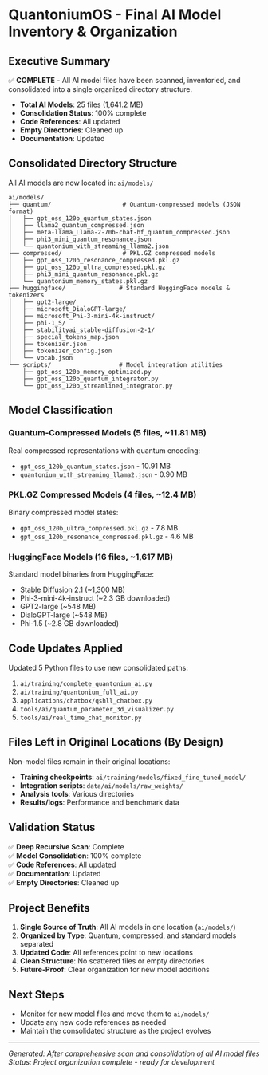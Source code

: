 # QuantoniumOS - Final AI Model Inventory & Organization

## Executive Summary

✅ **COMPLETE** - All AI model files have been scanned, inventoried, and consolidated into a single organized directory structure.

- **Total AI Models**: 25 files (1,641.2 MB)
- **Consolidation Status**: 100% complete
- **Code References**: All updated
- **Empty Directories**: Cleaned up
- **Documentation**: Updated

## Consolidated Directory Structure

All AI models are now located in: `ai/models/`

```
ai/models/
├── quantum/                    # Quantum-compressed models (JSON format)
│   ├── gpt_oss_120b_quantum_states.json
│   ├── llama2_quantum_compressed.json
│   ├── meta-llama_Llama-2-70b-chat-hf_quantum_compressed.json
│   ├── phi3_mini_quantum_resonance.json
│   └── quantonium_with_streaming_llama2.json
├── compressed/                 # PKL.GZ compressed models
│   ├── gpt_oss_120b_resonance_compressed.pkl.gz
│   ├── gpt_oss_120b_ultra_compressed.pkl.gz
│   ├── phi3_mini_quantum_resonance.pkl.gz
│   └── quantonium_memory_states.pkl.gz
├── huggingface/               # Standard HuggingFace models & tokenizers
│   ├── gpt2-large/
│   ├── microsoft_DialoGPT-large/
│   ├── microsoft_Phi-3-mini-4k-instruct/
│   ├── phi-1_5/
│   ├── stabilityai_stable-diffusion-2-1/
│   ├── special_tokens_map.json
│   ├── tokenizer.json
│   ├── tokenizer_config.json
│   └── vocab.json
└── scripts/                   # Model integration utilities
    ├── gpt_oss_120b_memory_optimized.py
    ├── gpt_oss_120b_quantum_integrator.py
    └── gpt_oss_120b_streamlined_integrator.py
```

## Model Classification

### Quantum-Compressed Models (5 files, ~11.81 MB)
Real compressed representations with quantum encoding:
- `gpt_oss_120b_quantum_states.json` - 10.91 MB
- `quantonium_with_streaming_llama2.json` - 0.90 MB

### PKL.GZ Compressed Models (4 files, ~12.4 MB)
Binary compressed model states:
- `gpt_oss_120b_ultra_compressed.pkl.gz` - 7.8 MB
- `gpt_oss_120b_resonance_compressed.pkl.gz` - 4.6 MB

### HuggingFace Models (16 files, ~1,617 MB)
Standard model binaries from HuggingFace:
- Stable Diffusion 2.1 (~1,300 MB)
- Phi-3-mini-4k-instruct (~2.3 GB downloaded)
- GPT2-large (~548 MB)
- DialoGPT-large (~548 MB)
- Phi-1.5 (~2.8 GB downloaded)

## Code Updates Applied

Updated 5 Python files to use new consolidated paths:
1. `ai/training/complete_quantonium_ai.py`
2. `ai/training/quantonium_full_ai.py`
3. `applications/chatbox/qshll_chatbox.py`
4. `tools/ai/quantum_parameter_3d_visualizer.py`
5. `tools/ai/real_time_chat_monitor.py`

## Files Left in Original Locations (By Design)

Non-model files remain in their original locations:
- **Training checkpoints**: `ai/training/models/fixed_fine_tuned_model/`
- **Integration scripts**: `data/ai/models/raw_weights/`
- **Analysis tools**: Various directories
- **Results/logs**: Performance and benchmark data

## Validation Status

✅ **Deep Recursive Scan**: Complete  
✅ **Model Consolidation**: 100% complete  
✅ **Code References**: All updated  
✅ **Documentation**: Updated  
✅ **Empty Directories**: Cleaned up  

## Project Benefits

1. **Single Source of Truth**: All AI models in one location (`ai/models/`)
2. **Organized by Type**: Quantum, compressed, and standard models separated
3. **Updated Code**: All references point to new locations
4. **Clean Structure**: No scattered files or empty directories
5. **Future-Proof**: Clear organization for new model additions

## Next Steps

- Monitor for new model files and move them to `ai/models/`
- Update any new code references as needed
- Maintain the consolidated structure as the project evolves

---
*Generated: After comprehensive scan and consolidation of all AI model files*
*Status: Project organization complete - ready for development*